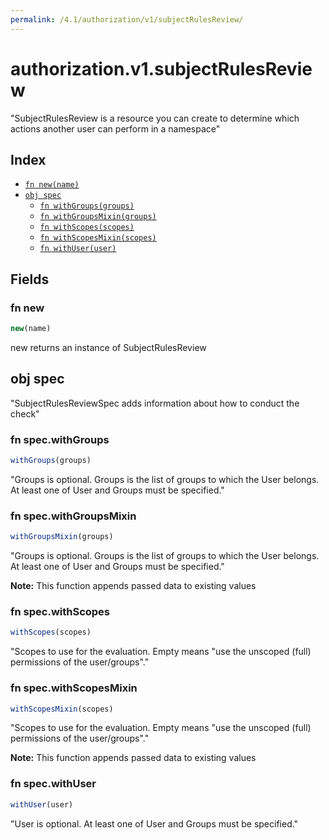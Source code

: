 ```yaml
---
permalink: /4.1/authorization/v1/subjectRulesReview/
---
```


# authorization.v1.subjectRulesReview

"SubjectRulesReview is a resource you can create to determine which actions another user can perform in a namespace"

## Index

* [`fn new(name)`](#fn-new)
* [`obj spec`](#obj-spec)
  * [`fn withGroups(groups)`](#fn-specwithgroups)
  * [`fn withGroupsMixin(groups)`](#fn-specwithgroupsmixin)
  * [`fn withScopes(scopes)`](#fn-specwithscopes)
  * [`fn withScopesMixin(scopes)`](#fn-specwithscopesmixin)
  * [`fn withUser(user)`](#fn-specwithuser)

## Fields

### fn new

```ts
new(name)
```

new returns an instance of SubjectRulesReview

## obj spec

"SubjectRulesReviewSpec adds information about how to conduct the check"

### fn spec.withGroups

```ts
withGroups(groups)
```

"Groups is optional.  Groups is the list of groups to which the User belongs.  At least one of User and Groups must be specified."

### fn spec.withGroupsMixin

```ts
withGroupsMixin(groups)
```

"Groups is optional.  Groups is the list of groups to which the User belongs.  At least one of User and Groups must be specified."

**Note:** This function appends passed data to existing values

### fn spec.withScopes

```ts
withScopes(scopes)
```

"Scopes to use for the evaluation.  Empty means \"use the unscoped (full) permissions of the user/groups\"."

### fn spec.withScopesMixin

```ts
withScopesMixin(scopes)
```

"Scopes to use for the evaluation.  Empty means \"use the unscoped (full) permissions of the user/groups\"."

**Note:** This function appends passed data to existing values

### fn spec.withUser

```ts
withUser(user)
```

"User is optional.  At least one of User and Groups must be specified."